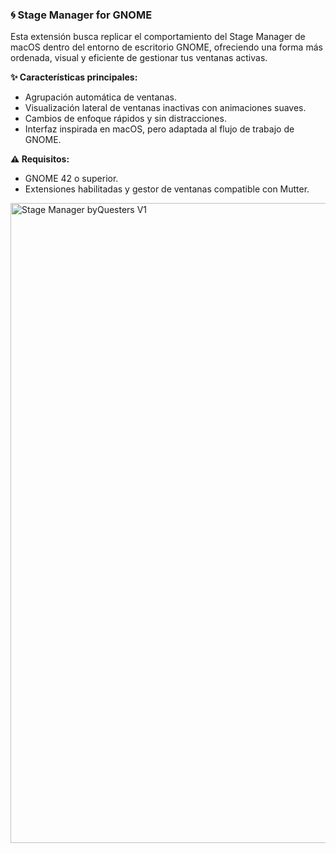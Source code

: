 ### **🌀 Stage Manager for GNOME**

Esta extensión busca replicar el comportamiento del Stage Manager de macOS dentro del entorno de escritorio GNOME, ofreciendo una forma más ordenada, visual y eficiente de gestionar tus ventanas activas.

**✨ Características principales:**

- Agrupación automática de ventanas.
- Visualización lateral de ventanas inactivas con animaciones suaves.
- Cambios de enfoque rápidos y sin distracciones.
- Interfaz inspirada en macOS, pero adaptada al flujo de trabajo de GNOME.

**⚠️ Requisitos:**

- GNOME 42 o superior.
- Extensiones habilitadas y gestor de ventanas compatible con Mutter.


<img width="1536" height="1024" alt="Stage Manager byQuesters V1" src="https://github.com/user-attachments/assets/9e45b350-2648-4fb4-9a1a-c68fa45a5c22" />
